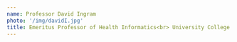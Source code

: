```yaml
---
name: Professor David Ingram
photo: '/img/davidI.jpg'
title: Emeritus Professor of Health Informatics<br> University College London
---
```


